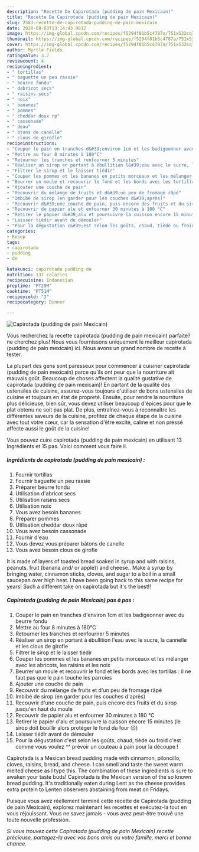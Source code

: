 ```yaml
---
description: "Recette De Capirotada (pudding de pain Mexicain)"
title: "Recette De Capirotada (pudding de pain Mexicain)"
slug: 2583-recette-de-capirotada-pudding-de-pain-mexicain
date: 2020-08-03T13:14:43.981Z
image: https://img-global.cpcdn.com/recipes/f5294f81b5c4787a/751x532cq70/capirotada-pudding-de-pain-mexicain-photo-principale-de-la-recette.jpg
thumbnail: https://img-global.cpcdn.com/recipes/f5294f81b5c4787a/751x532cq70/capirotada-pudding-de-pain-mexicain-photo-principale-de-la-recette.jpg
cover: https://img-global.cpcdn.com/recipes/f5294f81b5c4787a/751x532cq70/capirotada-pudding-de-pain-mexicain-photo-principale-de-la-recette.jpg
author: Myrtle Fields
ratingvalue: 3.7
reviewcount: 4
recipeingredient:
- " tortillas"
- " baguette un peu rassie"
- " beurre fondu"
- " dabricot secs"
- " raisins secs"
- " noix"
- " bananes"
- " pommes"
- " cheddar doux rp"
- " cassonade"
- " deau"
- " btons de canelle"
- " clous de girofle"
recipeinstructions:
- "Couper le pain en tranches d&#39;environ 1cm et les badigeonner avec du beurre fondu"
- "Mettre au four 8 minutes à 180°C"
- "Retourner les tranches et renfourner 5 minutes"
- "Réaliser un sirop en portant à ébullition l&#39;eau avec le sucre, la cannelle et les clous de girofle"
- "Filtrer le sirop et le laisser tiédir"
- "Couper les pommes et les bananes en petits morceaux et les mélanger avec les abricots, les raisins et les noix"
- "Beurrer un moule et recouvrir le fond et les bords avec les tortillas : il ne faut pas que le pain touche les parroies"
- "Ajouter une couche de pain"
- "Recouvrir du mélange de fruits et d&#39;un peu de fromage râpé"
- "Imbibé de sirop (en garder pour les couches d&#39;après)"
- "Recouvrir d&#39;une couche de pain, puis encore des fruits et du sirop jusqu&#39;en haut du moule"
- "Recouvrir de papier alu et enfourner 30 minutes à 180 °C"
- "Retirer le papier d&#39;alu et poursuivre la cuisson encore 15 minutes (le sirop doit bouillir alors protéger le fond du four 😉)"
- "Laisser tiédir avant de démouler"
- "Pour la dégustation c&#39;est selon les goûts, chaud, tiède ou froid c&#39;est comme vous voulez ^^ prévoir un couteau à pain pour la découpe !"
categories:
- Resep
tags:
- capirotada
- pudding
- de

katakunci: capirotada pudding de 
nutrition: 137 calories
recipecuisine: Indonesian
preptime: "PT29M"
cooktime: "PT51M"
recipeyield: "3"
recipecategory: Dinner

---
```



![Capirotada (pudding de pain Mexicain)](https://img-global.cpcdn.com/recipes/f5294f81b5c4787a/751x532cq70/capirotada-pudding-de-pain-mexicain-photo-principale-de-la-recette.jpg)

Vous recherchez la recette capirotada (pudding de pain mexicain) parfaite? ne cherchez plus! Nous vous fournissons uniquement le meilleur capirotada (pudding de pain mexicain) ici. Nous avons un grand nombre de recette à tester.

La plupart des gens sont paresseux pour commencer à cuisiner capirotada (pudding de pain mexicain) parce qu'ils ont peur que la nourriture ait mauvais goût. Beaucoup de choses affectent la qualité gustative de capirotada (pudding de pain mexicain)! En partant de la qualité des ustensiles de cuisine, assurez-vous toujours d'utiliser de bons ustensiles de cuisine et toujours en état de propreté. Ensuite, pour rendre la nourriture plus délicieuse, bien sûr, vous devez utiliser beaucoup d'épices pour que le plat obtenu ne soit pas plat. De plus, entraînez-vous à reconnaître les différentes saveurs de la cuisine, profitez de chaque étape de la cuisine avec tout votre cœur, car la sensation d'être excité, calme et non pressé affecte aussi le goût de la cuisine!

<!--inarticleads1-->

Vous pouvez cuire capirotada (pudding de pain mexicain) en utilisant 13 Ingrédients et 15 pas. Voici comment vous faire il.

##### Ingrédients de capirotada (pudding de pain mexicain) :

1. Fournir  tortillas
1. Fournir  baguette un peu rassie
1. Préparer  beurre fondu
1. Utilisation  d&#39;abricot secs
1. Utilisation  raisins secs
1. Utilisation  noix
1. Vous avez besoin  bananes
1. Préparer  pommes
1. Utilisation  cheddar doux râpé
1. Vous avez besoin  cassonade
1. Fournir  d&#39;eau
1. Vous devez vous préparer  bâtons de canelle
1. Vous avez besoin  clous de girofle


It is made of layers of toasted bread soaked in syrup and with raisins, peanuts, fruit (banana and/ or apple)) and cheese.. Make a syrup by bringing water, cinnamon sticks, cloves, and sugar to a boil in a small saucepan over high heat. I have been going back to this same recipe for years! Such a different take on capirotada but it&#39;s the best!! 

<!--inarticleads2-->

##### Capirotada (pudding de pain Mexicain) pas à pas :

1. Couper le pain en tranches d&#39;environ 1cm et les badigeonner avec du beurre fondu
1. Mettre au four 8 minutes à 180°C
1. Retourner les tranches et renfourner 5 minutes
1. Réaliser un sirop en portant à ébullition l&#39;eau avec le sucre, la cannelle et les clous de girofle
1. Filtrer le sirop et le laisser tiédir
1. Couper les pommes et les bananes en petits morceaux et les mélanger avec les abricots, les raisins et les noix
1. Beurrer un moule et recouvrir le fond et les bords avec les tortillas : il ne faut pas que le pain touche les parroies
1. Ajouter une couche de pain
1. Recouvrir du mélange de fruits et d&#39;un peu de fromage râpé
1. Imbibé de sirop (en garder pour les couches d&#39;après)
1. Recouvrir d&#39;une couche de pain, puis encore des fruits et du sirop jusqu&#39;en haut du moule
1. Recouvrir de papier alu et enfourner 30 minutes à 180 °C
1. Retirer le papier d&#39;alu et poursuivre la cuisson encore 15 minutes (le sirop doit bouillir alors protéger le fond du four 😉)
1. Laisser tiédir avant de démouler
1. Pour la dégustation c&#39;est selon les goûts, chaud, tiède ou froid c&#39;est comme vous voulez ^^ prévoir un couteau à pain pour la découpe !


Capirotada is a Mexican bread pudding made with cinnamon, piloncillo, cloves, raisins, bread, and cheese. I can smell and taste the sweet warm melted cheese as I type this. The combination of these ingredients is sure to awaken your taste buds! Capirotada is the Mexican version of the so known bread pudding. It&#39;s traditionally eaten during Lent as the cheese provides extra protein to Lenten observers abstaining from meat on Fridays. 

<!--inarticleads1-->

<p>
Puisque vous avez réellement terminé cette recette de Capirotada (pudding de pain Mexicain), explorez maintenant les recettes et exécutez-la tout en vous réjouissant. Vous ne savez jamais - vous avez peut-être trouvé une toute nouvelle profession.
</p>

<p>
<i>Si vous trouvez cette Capirotada (pudding de pain Mexicain) recette précieuse, partagez-la avec vos bons amis ou votre famille, merci et bonne chance.</i>
</p>
